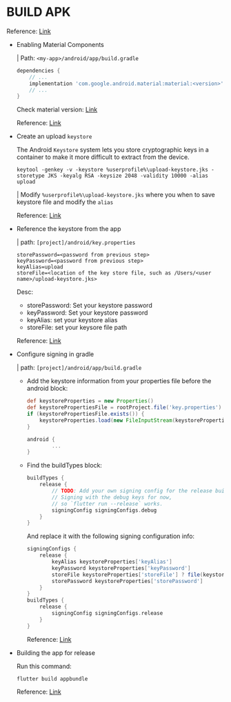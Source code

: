 # BUILD APK

Reference: [Link](https://docs.flutter.dev/deployment/android)

- Enabling Material Components

  | Path: `<my-app>/android/app/build.gradle`

  ```gradle
  dependencies {
      // ...
      implementation 'com.google.android.material:material:<version>'
      // ...
  }
  ```

  Check material version: [Link](https://maven.google.com/web/index.html#com.google.android.material:material)

  Reference: [Link](https://docs.flutter.dev/deployment/android#enabling-material-components)

- Create an upload `keystore`

  The Android `Keystore` system lets you store cryptographic keys in a container to make it more difficult to extract from the device.

  ```shell
  keytool -genkey -v -keystore %userprofile%\upload-keystore.jks -storetype JKS -keyalg RSA -keysize 2048 -validity 10000 -alias upload
  ```

  | Modify `%userprofile%\upload-keystore.jks` where you when to save keystore file and modify the `alias`

  Reference: [Link](https://docs.flutter.dev/deployment/android#create-an-upload-keystore)

- Reference the keystore from the app

  | path: `[project]/android/key.properties`

  ```properties
  storePassword=<password from previous step>
  keyPassword=<password from previous step>
  keyAlias=upload
  storeFile=<location of the key store file, such as /Users/<user name>/upload-keystore.jks>
  ```

  Desc:

  - storePassword: Set your keystore password
  - keyPassword: Set your keystore password
  - keyAlias: set your keystore alias
  - storeFile: set your keysore file path

  Reference: [Link](https://docs.flutter.dev/deployment/android#reference-the-keystore-from-the-app)

- Configure signing in gradle

  | path: `[project]/android/app/build.gradle`

  - Add the keystore information from your properties file before the android block:

    ```gradle
    def keystoreProperties = new Properties()
    def keystorePropertiesFile = rootProject.file('key.properties')
    if (keystorePropertiesFile.exists()) {
        keystoreProperties.load(new FileInputStream(keystorePropertiesFile))
    }

    android {
            ...
    }
    ```

  - Find the buildTypes block:

    ```gradle
    buildTypes {
        release {
            // TODO: Add your own signing config for the release build.
            // Signing with the debug keys for now,
            // so `flutter run --release` works.
            signingConfig signingConfigs.debug
        }
    }
    ```

    And replace it with the following signing configuration info:

    ```gradle
    signingConfigs {
        release {
            keyAlias keystoreProperties['keyAlias']
            keyPassword keystoreProperties['keyPassword']
            storeFile keystoreProperties['storeFile'] ? file(keystoreProperties['storeFile']) : null
            storePassword keystoreProperties['storePassword']
        }
    }
    buildTypes {
        release {
            signingConfig signingConfigs.release
        }
    }
    ```

    Reference: [Link](https://docs.flutter.dev/deployment/android#configure-signing-in-gradle)

- Building the app for release

  Run this command:

  ```shell
  flutter build appbundle
  ```

  Reference: [Link](https://docs.flutter.dev/deployment/android#build-an-apk)
